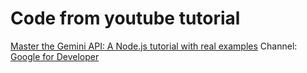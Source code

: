 # Code from youtube tutorial

[Master the Gemini API: A Node.js tutorial with real examples](https://www.youtube.com/watch?v=Z8F6FvMrN4o)
Channel: [Google for Developer](https://www.youtube.com/@GoogleDevelopers)
